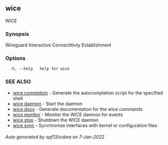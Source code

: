 ## wice

WICE

### Synopsis

Wireguard Interactive Connectitivty Establishment

### Options

```
  -h, --help   help for wice
```

### SEE ALSO

* [wice completion](wice_completion.md)	 - Generate the autocompletion script for the specified shell
* [wice daemon](wice_daemon.md)	 - Start the daemon
* [wice docs](wice_docs.md)	 - Generate documentation for the wice commands
* [wice monitor](wice_monitor.md)	 - Monitor the WICE daemon for events
* [wice stop](wice_stop.md)	 - Shutdown the WICE daemon
* [wice sync](wice_sync.md)	 - Synchronize interfaces with kernel or configuration files

###### Auto generated by spf13/cobra on 7-Jan-2022
